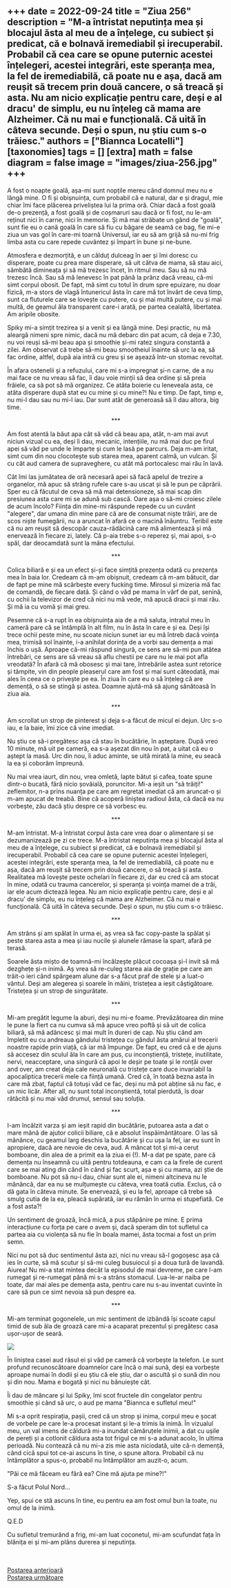 
+++
date = 2022-09-24
title = "Ziua 256"
description = "M-a întristat neputința mea și blocajul ăsta al meu de a înțelege, cu subiect și predicat, că e bolnavă iremediabil și irecuperabil. Probabil că cea care se opune puternic acestei înțelegeri, acestei integrări, este speranța mea, la fel de iremediabilă, că poate nu e așa, dacă am reușit să trecem prin două cancere, o să treacă și asta. Nu am nicio explicație pentru care, deși e al dracu' de simplu, eu nu înțeleg că mama are Alzheimer. Că nu mai e funcțională. Că uită în câteva secunde. Deși o spun, nu știu cum s-o trăiesc."
authors = ["Biannca Locatelli"]
[taxonomies]
tags = []
[extra]
math = false
diagram = false
image = "images/ziua-256.jpg"
+++
---

A fost o noapte goală, așa-mi sunt nopțile mereu când domnul meu nu e lângă mine. O fi și obișnuința, cum probabil că e natural, dar e și dragul, mie chiar îmi face plăcerea priveliștea lui la prima oră. Chiar dacă a fost goală de-o prezență, a fost goală și de coșmaruri sau dacă or fi fost, nu le-am reținut nici în carne, nici în memorie. Și mă mai străbate un gând de "goală", sunt fie eu o cană goală în care să fiu cu băgare de seamă ce bag, fie mi-e ziua un vas gol în care-mi toarnă Universul, iar eu să am grijă să nu-mi frig limba asta cu care repede cuvântez și împart în bune și ne-bune.

Atmosfera e dezmorțită, e un călduț dulceag în aer și îmi doresc cu disperare, poate cu prea mare disperare, să uit câtva de mama, să stau aici, sâmbătă dimineața și să mă trezesc încet, în ritmul meu. Sau să nu mă trezesc încă. Sau să mă lenevesc în pat până la prânz dacă vreau, că-mi simt corpul obosit. De fapt, mă simt cu totul în drum spre epuizare, nu doar fizică, m-a stors de vlagă întunericul ăsta în care mă tot învârt de ceva timp, sunt ca fluturele care se lovește cu putere, cu și mai multă putere, cu și mai multă, de geamul ăla transparent care-i arată, pe partea cealaltă, libertatea. Am aripile obosite.

Spiky mi-a simțit trezirea și a venit și ea lângă mine. Deși practic, nu mă aleargă nimeni spre nimic, dacă nu mă debarc din pat acum, că deja e 7.30, nu voi reuși să-mi beau apa și smoothie și-mi ratez singura constantă a zilei. Am observat că trebe să-mi beau smootheiul înainte să urc la ea, să fac ordine, altfel, după aia intră cu greu și se așează într-un stomac revoltat.

În afara ostenelii și a refuzului, care mi s-a impregnat și-n carne, de a nu mai face ce nu vreau să fac, îi dau voie minții să dea ordine și să preia frâiele, ca să pot să mă organizez. Ce atâta boierie cu leneveala asta, ce atâta disperare după stat eu cu mine și cu mine?! Nu e timp. De fapt, timp e, nu mi-l dau sau nu mi-l iau. Dar sunt atât de generoasă să îl dau altora, big time.

<p style="text-align: center;">***</p>

Am fost atentă la băut apa cât să văd că beau apa, atât, n-am mai avut niciun vizual cu ea, deși îi dau, mecanic, intențiile, nu mă mai duc pe firul apei să văd pe unde le împarte și cum le lasă pe parcurs. Deja m-am iritat, simt cum din nou clocotește sub starea mea, aparent calmă, un vulcan. Și cu cât aud camera de supraveghere, cu atât mă portocalesc mai rău în lavă.

Cât îmi las jumătatea de oră necesară apei să facă apelul de trezire a organelor, mă apuc să strâng rufele care s-au uscat și să le pun pe căprării. Sper eu că făcutul de ceva să mă mai detensioneze, să mai scap din presiunea asta care mi se adună sub cască. Oare așa o să-mi croiesc zilele de acum încolo? Ființa din mine-mi răspunde repede cu un cuvânt "alegere", dar umana din mine pare că are de consumat niște trăiri, are de scos niște fumegării, nu a aruncat în afară ce o macină înăuntru. Teribil este că nu am reușit să descopăr cauza-rădăcină care mă alimentează și mă enervează în fiecare zi, lately. Că p-aia trebe s-o reperez și, mai apoi, s-o spăl, dar deocamdată sunt la mâna efectului.

<p style="text-align: center;">***</p>

Colica biliară e și ea un efect și-și face simțită prezența odată cu prezența mea în baia lor. Credeam că m-am obișnuit, credeam că m-am bătucit, dar de fapt pe mine mă scârbește every fucking time. Mirosul și mizeria mă fac de comandă, de fiecare dată. Și când o văd pe mama în vârf de pat, senină, cu ochii la televizor de cred că nici nu mă vede, mă apucă dracii și mai rău. Și mă ia cu vomă și mai greu.

Pesemne că s-a rupt în ea obișnuința aia de a mă saluta, intratul meu în cameră pare că se întâmplă în alt film, nu în ăsta în care e și ea. Deși își trece ochii peste mine, nu scoate niciun sunet iar eu mă întreb dacă voința mea, trimisă sol înainte, i-a anihilat dorința de a vorbi sau demența a mai închis o ușă. Aproape că-mi răspund singură, ce sens are să-mi pun atâtea întrebări, ce sens are să vreau să aflu chestii pe care nu le mai pot afla vreodată? În afară că mă obosesc și mai tare, întrebările astea sunt retorice și tâmpite, vin din people pleaserul care am fost și mai sunt câteodată, mai ales în ceea ce o privește pe ea. În ziua în care eu o să înțeleg că are demență, o să se stingă și astea. Doamne ajută-mă să ajung sănătoasă în ziua aia.

<p style="text-align: center;">***</p>

Am scrollat un strop de pinterest și deja s-a făcut de micul ei dejun. Urc s-o iau, e la baie, îmi zice că vine imediat.

Nu știu ce să-i pregătesc așa că stau în bucătărie, în așteptare. După vreo 10 minute, mă uit pe cameră, ea s-a așezat din nou în pat, a uitat că eu o aștept la masă. Urc din nou, îi aduc aminte, se uită mirată la mine, eu seacă la ea și coborâm împreună.

Nu mai vrea iaurt, din nou, vrea omletă, lapte bătut și cafea, toate spune dintr-o bucată, fără nicio șovăială, poruncitor. Mi-a ieșit un "să trăiți!" zeflemitor, n-a prins nuanța pe care am regretat imediat că am aruncat-o și m-am apucat de treabă. Bine că acoperă liniștea radioul ăsta, că dacă ea nu vorbește, zău dacă știu despre ce să vorbesc eu.

<p style="text-align: center;">***</p>

M-am întristat. M-a întristat corpul ăsta care vrea doar o alimentare și se dezumanizează pe zi ce trece. M-a întristat neputința mea și blocajul ăsta al meu de a înțelege, cu subiect și predicat, că e bolnavă iremediabil și irecuperabil. Probabil că cea care se opune puternic acestei înțelegeri, acestei integrări, este speranța mea, la fel de iremediabilă, că poate nu e așa, dacă am reușit să trecem prin două cancere, o să treacă și asta. Realitatea mă lovește peste ochelari în fiecare zi, dar eu cred că am stocat în mine, odată cu trauma cancerelor, și speranța și voința mamei de a trăi, iar ele acum dictează legea. Nu am nicio explicație pentru care, deși e al dracu' de simplu, eu nu înțeleg că mama are Alzheimer. Că nu mai e funcțională. Că uită în câteva secunde. Deși o spun, nu știu cum s-o trăiesc.

<p style="text-align: center;">***</p>

Am strâns și am spălat în urma ei, aș vrea să fac copy-paste la spălat și peste starea asta a mea și iau nucile și alunele rămase la spart, afară pe terasă.

Soarele ăsta mișto de toamnă-mi încălzește plăcut cocoașa și-l invit să mă dezghețe și-n inimă. Aș vrea să re-culeg starea aia de grație pe care am trăit-o ieri când spărgeam alune dar s-a făcut praf de stele și a luat-o vântul. Deși am alegerea și soarele în mâini, tristețea a ieșit câștigătoare. Tristețea și un strop de singurătate.

<p style="text-align: center;">***</p>

Mi-am pregătit legume la aburi, deși nu mi-e foame. Prevăzătoarea din mine le pune la fiert ca nu cumva să mă apuce vreo poftă și să uit de colica biliară, să mă adâncesc și mai mult în dureri de cap. Nu știu când am împletit eu cu andreaua gândului tristețea cu gândul ăsta amărui al trecerii noastre rapide prin viață, că iar mă împunge. De fapt, eu cred că e de ajuns să accesez din sculul ăla în care am pus, cu inconștiență, tristețe, inutilitate, nervi, neacceptare, una singură că apoi le deșir pe toate și le ronțăi over and over, am creat deja cale neuronală cu tristețe care duce invariabil la apocaliptica trecerii mele ca ființă umană. Cred că, în toată bezna asta în care mă zbat, faptul că totuși văd ce fac, deși nu mă pot abține să nu fac, e un mic licăr. After all, nu sunt total inconștientă, total pierdută, îs doar rătăcită și nu mai văd drumul, sensul sau soluția.

<p style="text-align: center;">***</p>

I-am încălzit varza și am ieșit rapid din bucătărie, putoarea asta a dat o mare mână de ajutor colicii biliare, că e absolut înspăimântătoare. O las să mănânce, cu geamul larg deschis la bucătărie și cu ușa la fel, iar eu sunt în apropiere, dacă are nevoie de ceva, aud. A mâncat tot și mi-a cerut bomboane, din alea de a primit ea la ziua ei (!). M-a dat pe spate, pare că demența nu înseamnă cu uită pentru totdeauna, e cam ca la firele de curent care se mai ating din când în când și fac scurt, așa e și cu mama, azi știe de bomboane. Nu pot să nu-i dau, chiar sunt ale ei, nimeni altcineva nu le mănâncă, dar ea nu se mulțumește cu câteva, vrea toată cutia. Exclus, că o dă gata în câteva minute. Se enervează, și eu la fel, aproape că trebe să smulg cutia de la ea, pleacă supărată, iar eu rămân în urma ei stupefiată. Ce a fost asta?!

Un sentiment de groază, încă mică, a pus stăpânire pe mine. E prima interacțiune cu forța pe care o avem și, dacă speram din tot sufletul ca partea aia cu violența să nu fie în boala mamei, ăsta tocmai a fost un prim semn.

Nici nu pot să duc sentimentul ăsta azi, nici nu vreau să-l gogoșesc așa că ies în curte, să mă scutur și să-mi culeg busuiocul și a doua tură de lavandă. Aiurea! Nu mi-a stat mintea decât la episodul de mai devreme, pe care l-am rumegat și re-rumegat până mi s-a strâns stomacul. Lua-le-ar naiba pe toate, dar mai ales pe demența asta, pentru care nu s-au inventat cuvinte în care să pun ce simt nevoia să pun despre ea.

<p style="text-align: center;">***</p>

Mi-am terminat gogonelele, un mic sentiment de izbândă își scoate capul timid de sub ăla de groază care mi-a acaparat prezentul și pregătesc casa ușor-ușor de seară.

<div class="flex justify-center">
  <img src="images/gogonele-1-1024x576.jpeg" />
</div>

În liniștea casei aud râsul ei și văd pe cameră că vorbește la telefon. Le sunt profund recunoscătoare doamnelor care încă o mai sună, deși ea vorbește aproape numai în dodii și eu știu că ele știu, dar o ascultă și o sună din nou și din nou. Mama e bogată și nici nu bănuiește cât.

Îi dau de mâncare și lui Spiky, îmi scot fructele din congelator pentru smoothie și când să urc, o aud pe mama "Biannca e sufletul meu!"

Mi s-a oprit respirația, pașii, cred că un strop și inima, corpul meu e șocat de vorbele pe care le-a procesat instant și le-a trimis la inimă. În vizualul meu, un val imens de căldură mi-a inundat cămăruțele inimii, a dat cu ușile de pereți și a cotlonit căldura asta tot frigul ce mi s-a adunat acolo, în ultima perioadă. Nu contează că nu mi-a zis mie asta niciodată, uite că-n demență, când cică spui tot ce-ai ascuns în tine, o spune altora. Probabil că nu întâmplător a spus-o, probabil nu întâmplător am auzit-o, acum.

"Păi ce mă făceam eu fără ea? Cine mă ajuta pe mine?!"

S-a făcut Polul Nord…

Yep, spui ce stă ascuns în tine, eu pentru ea am fost omul bun la toate, nu omul de la inimă.

Q.E.D

Cu sufletul tremurând a frig, mi-am luat coconetul, mi-am scufundat fața în blănița ei și mi-am plâns durerea și neputința.

<br/>

<br/>

<div class="flex justify-between">
  <div>
    <a href="/blog/ziua-255/">Postarea anterioară</a>
  </div>
  <div>
    <a href="/blog/ziua-257/">Postarea următoare</a>
  </div>
</div>
